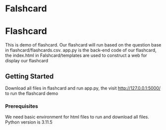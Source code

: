 # Falshcard
# Flashcard

 This is demo of flashcard. Our flashcard will run based on the question base in flashcard/flashcards.csv. app.py is the back-end code of our flashcard, the index.html in Falshcard/templates are used to construct a web for display our flashcard

## Getting Started

Download all files in flashcard and run app.py, the visit http://127.0.0.1:5000/ to run the flashcard demo

### Prerequisites

We need basic environment for html files to run and download all files. Python version is 3.11.5
